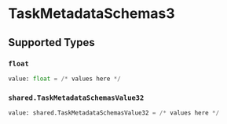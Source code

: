# TaskMetadataSchemas3


## Supported Types

### `float`

```python
value: float = /* values here */
```

### `shared.TaskMetadataSchemasValue32`

```python
value: shared.TaskMetadataSchemasValue32 = /* values here */
```

